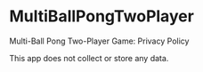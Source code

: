 # MultiBallPongTwoPlayer
Multi-Ball Pong Two-Player Game: Privacy Policy

This app does not collect or store any data. 
